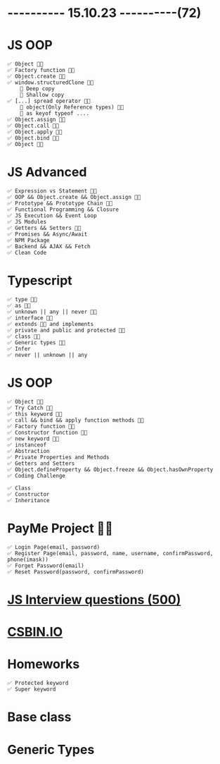 # ---------- 15.10.23 ----------(72)

# JS OOP

    ✅ Object 👍🏻
    ✅ Factory function 👍🏻
    ✅ Object.create 👍🏻
    ✅ window.structuredClone 👍🏻
        🐣 Deep copy
        🐣 Shallow copy
    ✅ [...] spread operator 👍🏻
        🐣 object(Only Reference types) 👍🏻
        🐣 as keyof typeof ....
    ✅ Object.assign 👍🏻
    ✅ Object.call 👍🏻
    ✅ Object.apply 👍🏻
    ✅ Object.bind 👍🏻
    ✅ Object 👍🏻

# JS Advanced

    ✅ Expression vs Statement 👍🏻
    ✅ OOP && Object.create && Object.assign 👍🏻
    ✅ Prototype && Prototype Chain 👍🏻
    ✅ Functional Programming && Closure
    ✅ JS Execution && Event Loop
    ✅ JS Modules
    ✅ Getters && Setters 👍🏻
    ✅ Promises && Async/Await
    ✅ NPM Package
    ✅ Backend && AJAX && Fetch
    ✅ Clean Code

# Typescript

    ✅ type 👍🏻
    ✅ as 👍🏻
    ✅ unknown || any || never 👍🏻
    ✅ interface 👍🏻
    ✅ extends 👍🏻 and implements
    ✅ private and public and protected 👍🏻
    ✅ class 👍🏻
    ✅ Generic types 👍🏻
    ✅ Infer
    ✅ never || unknown || any

# JS OOP

    ✅ Object 👍🏻
    ✅ Try Catch 👍🏻
    ✅ this keyword 👍🏻
    ✅ call && bind && apply function methods 👍🏻
    ✅ Factory function 👍🏻
    ✅ Constructor function 👍🏻
    ✅ new keyword 👍🏻
    ✅ instanceof
    ✅ Abstraction
    ✅ Private Properties and Methods
    ✅ Getters and Setters
    ✅ Object.defineProperty && Object.freeze && Object.hasOwnProperty
    ✅ Coding Challenge

    ✅ Class
    ✅ Constructor
    ✅ Inheritance

# PayMe Project 👍🏻

    ✅ Login Page(email, password)
    ✅ Register Page(email, password, name, username, confirmPassword, phone(imask))
    ✅ Forget Password(email)
    ✅ Reset Password(password, confirmPassword)

# [JS Interview questions (500)](https://github.com/sudheerj/javascript-interview-questions)

# [CSBIN.IO](http://csbin.io)

# Homeworks

    ✅ Protected keyword
    ✅ Super keyword

# Base class

# Generic Types
